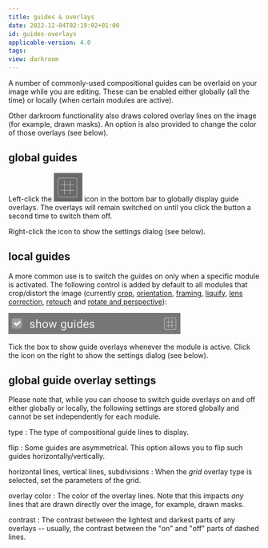 ```yaml
---
title: guides & overlays
date: 2022-12-04T02:19:02+01:00
id: guides-overlays
applicable-version: 4.0
tags:
view: darkroom
---
```


A number of commonly-used compositional guides can be overlaid on your image while you are editing. These can be enabled either globally (all the time) or locally (when certain modules are active).

Other darkroom functionality also draws colored overlay lines on the image (for example, drawn masks). An option is also provided to change the color of those overlays (see below).

## global guides

 Left-click the ![guides-overlays-icon](./guides-overlays/guides-overlays-icon.png#icon) icon in the bottom bar to globally display guide overlays. The overlays will remain switched on until you click the button a second time to switch them off.

 Right-click the icon to show the settings dialog (see below).

## local guides

A more common use is to switch the guides on only when a specific module is activated. The following control is added by default to all modules that crop/distort the image (currently [crop](../../processing-modules/crop.md), [orientation](../../processing-modules/orientation.md), [framing](../../processing-modules/framing.md), [liquify](../../processing-modules/liquify.md), [lens correction](../../processing-modules/lens-correction.md), [retouch](../../processing-modules/retouch.md) and [rotate and perspective](../../processing-modules/rotate-perspective.md)):

![local-controls](./guides-overlays/local-controls.png#w25)

Tick the box to show guide overlays whenever the module is active. Click the icon on the right to show the settings dialog (see below).

## global guide overlay settings

Please note that, while you can choose to switch guide overlays on and off either globally or locally, the following settings are stored globally and cannot be set independently for each module.

type
: The type of compositional guide lines to display.

flip
: Some guides are asymmetrical. This option allows you to flip such guides horizontally/vertically.

horizontal lines, vertical lines, subdivisions
: When the _grid_ overlay type is selected, set the parameters of the grid.

overlay color
: The color of the overlay lines. Note that this impacts _any_ lines that are drawn directly over the image, for example, drawn masks.

contrast
: The contrast between the lightest and darkest parts of any overlays -- usually, the contrast between the "on" and "off" parts of dashed lines.
